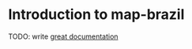 # Introduction to map-brazil

TODO: write [great documentation](http://jacobian.org/writing/great-documentation/what-to-write/)
